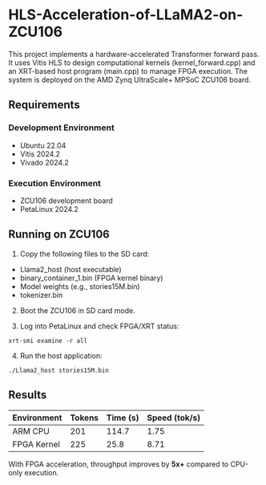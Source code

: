 # HLS-Acceleration-of-LLaMA2-on-ZCU106

This project implements a hardware-accelerated Transformer forward pass.
It uses Vitis HLS to design computational kernels (kernel_forward.cpp) and an XRT-based host program (main.cpp) to manage FPGA execution. The system is deployed on the AMD Zynq UltraScale+ MPSoC ZCU106 board.

## Requirements

### Development Environment

- Ubuntu 22.04
- Vitis 2024.2
- Vivado 2024.2

### Execution Environment

- ZCU106 development board
- PetaLinux 2024.2

## Running on ZCU106

1. Copy the following files to the SD card:

- Llama2_host (host executable)
- binary_container_1.bin (FPGA kernel binary)
- Model weights (e.g., stories15M.bin)
- tokenizer.bin

2. Boot the ZCU106 in SD card mode.

3. Log into PetaLinux and check FPGA/XRT status:
```
xrt-smi examine -r all
```

4. Run the host application:
```
./Llama2_host stories15M.bin
```

## Results

| Environment | Tokens | Time (s) | Speed (tok/s) |
| ----------- | ------ | -------- | ------------- |
| ARM CPU     | 201    | 114.7    | 1.75          |
| FPGA Kernel | 225    | 25.8     | 8.71          |

With FPGA acceleration, throughput improves by **5x+** compared to CPU-only execution.
